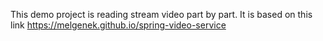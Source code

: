 This demo project is reading stream video part by part. 
It is based on this link https://melgenek.github.io/spring-video-service
